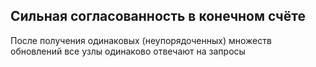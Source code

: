 ## Сильная согласованность в конечном счёте

После получения одинаковых (неупорядоченных) множеств обновлений все узлы одинаково отвечают на запросы
